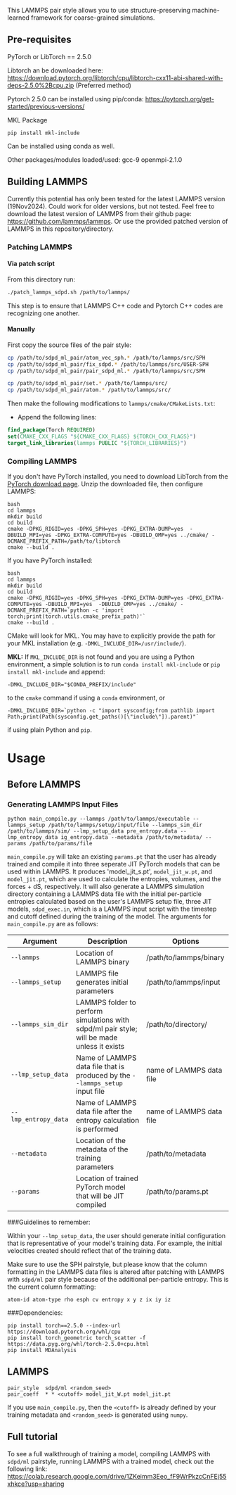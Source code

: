 This LAMMPS pair style allows you to use structure-preserving machine-learned framework for coarse-grained simulations.

## Pre-requisites
PyTorch or LibTorch == 2.5.0

Libtorch an be downloaded here: https://download.pytorch.org/libtorch/cpu/libtorch-cxx11-abi-shared-with-deps-2.5.0%2Bcpu.zip (Preferred method)

Pytorch 2.5.0 can be installed using pip/conda: https://pytorch.org/get-started/previous-versions/

MKL Package
```
pip install mkl-include
```
Can be installed using conda as well.

Other packages/modules loaded/used:
gcc-9
openmpi-2.1.0

## Building LAMMPS
Currently this potential has only been tested for the latest LAMMPS version (19Nov2024).
Could work for older versions, but not tested.
Feel free to download the latest version of LAMMPS from their github page: https://github.com/lammps/lammps.
Or use the provided patched version of LAMMPS in this repository/directory.

### Patching LAMMPS

#### Via patch script

From this directory run: 
```bash
./patch_lammps_sdpd.sh /path/to/lammps/
```
This step is to ensure that LAMMPS C++ code and Pytorch  C++ codes are recognizing one another.

#### Manually
First copy the source files of the pair style:
```bash
cp /path/to/sdpd_ml_pair/atom_vec_sph.* /path/to/lammps/src/SPH
cp /path/to/sdpd_ml_pair/fix_sdpd.* /path/to/lammps/src/USER-SPH
cp /path/to/sdpd_ml_pair/pair_sdpd_ml.* /path/to/lammps/src/SPH

cp /path/to/sdpd_ml_pair/set.* /path/to/lammps/src/
cp /path/to/sdpd_ml_pair/atom.* /path/to/lammps/src/

```
Then make the following modifications to `lammps/cmake/CMakeLists.txt`:
- Append the following lines:
```cmake
find_package(Torch REQUIRED)
set(CMAKE_CXX_FLAGS "${CMAKE_CXX_FLAGS} ${TORCH_CXX_FLAGS}")
target_link_libraries(lammps PUBLIC "${TORCH_LIBRARIES}")
```
### Compiling LAMMPS
If you don't have PyTorch installed, you need to download LibTorch from the [PyTorch download page](https://pytorch.org/get-started/locally/). Unzip the downloaded file, then configure LAMMPS:

```
bash
cd lammps
mkdir build
cd build
cmake -DPKG_RIGID=yes -DPKG_SPH=yes -DPKG_EXTRA-DUMP=yes  -DBUILD_MPI=yes -DPKG_EXTRA-COMPUTE=yes -DBUILD_OMP=yes ../cmake/ -DCMAKE_PREFIX_PATH=/path/to/libtorch
cmake --build .
```

If you have PyTorch installed:

```
bash
cd lammps
mkdir build
cd build
cmake -DPKG_RIGID=yes -DPKG_SPH=yes -DPKG_EXTRA-DUMP=yes -DPKG_EXTRA-COMPUTE=yes -DBUILD_MPI=yes  -DBUILD_OMP=yes ../cmake/ -DCMAKE_PREFIX_PATH=`python -c 'import torch;print(torch.utils.cmake_prefix_path)'`
cmake --build .
```

CMake will look for MKL. You may have to explicitly provide the path for your MKL installation (e.g. `-DMKL_INCLUDE_DIR=/usr/include/`).

**MKL:** If `MKL_INCLUDE_DIR` is not found and you are using a Python environment, a simple solution is to run `conda install mkl-include` or `pip install mkl-include` and append:
```
-DMKL_INCLUDE_DIR="$CONDA_PREFIX/include"
```
to the `cmake` command if using a `conda` environment, or
```
-DMKL_INCLUDE_DIR=`python -c "import sysconfig;from pathlib import Path;print(Path(sysconfig.get_paths()[\"include\"]).parent)"`
```
if using plain Python and `pip`.

# Usage

## Before LAMMPS

### Generating LAMMPS Input Files

```
python main_compile.py --lammps /path/to/lammps/executable --lammps_setup /path/to/lammps/setup/input/file --lammps_sim_dir /path/to/lammps/sim/ --lmp_setup_data pre_entropy.data --lmp_entropy_data ig_entropy.data --metadata /path/to/metadata/ --params /path/to/params/file
```
`main_compile.py` will take an existing `params.pt` that the user has already trained and compile it into three seperate JIT PyTorch models that can be used within LAMMPS. It produces 
'model_jit_s.pt', `model_jit_w.pt`, and `model_jit.pt`, which are used to calculate the entropies, volumes, and the forces + dS, respectively. It will also generate a LAMMPS simulation directory containing a LAMMPS data file with the initial per-particle entropies calculated based on the user's LAMMPS setup file, three JIT models, `sdpd_exec.in`, which is a LAMMPS input script with the timestep and cutoff defined during the training of the model. The arguments for `main_compile.py` are as follows:

|     Argument                  |             Description                                                                                | Options                                               |
|-------------------------------| -------------------------------------------------------------------------------------------------------|------------------------------------------------------ |
| `--lammps`                    | Location of LAMMPS binary                                                                              | /path/to/lammps/binary                                |
| `--lammps_setup`              | LAMMPS file generates initial parameters                                                               | /path/to/lammps/input                                 | 
| `--lammps_sim_dir`            | LAMMPS folder to perform simulations with sdpd/ml pair style; will be made unless it exists            | /path/to/directory/                                   |
| `--lmp_setup_data`            | Name of LAMMPS data file that is produced by the `--lammps_setup` input file                           | name of LAMMPS data file                              |
| `--lmp_entropy_data`          | Name of LAMMPS data file after the entropy calculation is performed                                    | name of LAMMPS data file                              |
| `--metadata`                  | Location of the metadata of the training parameters                                                    | /path/to/metadata                                     |
| `--params`                    | Location of trained PyTorch model that will be JIT compiled                                            | /path/to/params.pt                                    |    

###Guidelines to remember:

Within your `--lmp_setup_data`, the user should generate initial configuration that is representative of your model's training data. For example, the initial velocities created should reflect that of the training data.

Make sure to use the SPH pairstyle, but please know that the column formatting in the LAMMPS data files is altered after patching with LAMMPS with `sdpd/ml` pair style because of the additional per-particle entropy. This is the current column formatting: 
```
atom-id atom-type rho esph cv entropy x y z ix iy iz
```
###Dependencies:
```
pip install torch==2.5.0 --index-url https://download.pytorch.org/whl/cpu
pip install torch_geometric torch_scatter -f https://data.pyg.org/whl/torch-2.5.0+cpu.html
pip install MDAnalysis
```


## LAMMPS
```
pair_style	sdpd/ml <random_seed>
pair_coeff	* * <cutoff> model_jit_W.pt model_jit.pt
```
If you use `main_compile.py`, then the `<cutoff>` is already defined by your training metadata and `<random_seed>` is generated using `numpy`.

## Full tutorial 

To see a full walkthrough of training a model, compiling LAMMPS with `sdpd/ml` pairstyle, running LAMMPS with a trained model, check out the following link:
https://colab.research.google.com/drive/1ZKeimm3Eeo_fF9WrPkzcCnFEj55xhkce?usp=sharing
